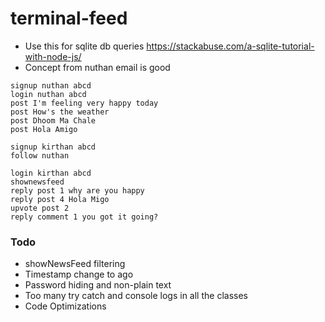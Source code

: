 # terminal-feed

* Use this for sqlite db queries https://stackabuse.com/a-sqlite-tutorial-with-node-js/
* Concept from nuthan email is good


```
signup nuthan abcd
login nuthan abcd
post I'm feeling very happy today
post How's the weather
post Dhoom Ma Chale
post Hola Amigo

signup kirthan abcd
follow nuthan

login kirthan abcd
shownewsfeed
reply post 1 why are you happy
reply post 4 Hola Migo
upvote post 2
reply comment 1 you got it going?
```

### Todo

* showNewsFeed filtering
* Timestamp change to ago
* Password hiding and non-plain text
* Too many try catch and console logs in all the classes
* Code Optimizations